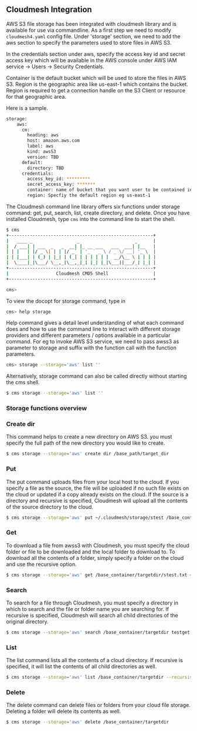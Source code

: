 ## Cloudmesh Integration

AWS S3 file storage has been integrated with cloudmesh library and is available for use via commandline. 
As a first step we need to modify `cloudmesh4.yaml` config file.  Under 'storage' section, we need to add the aws section 
to specify the parameters used to store files in AWS S3. 

In the credentials section under aws, specify the access key id and secret access key which will be available in the 
AWS console under AWS IAM service -> Users -> Security Credentials. 

Container is the default bucket which will be used to store the files in AWS S3. Region is the geographic area like 
us-east-1 which contains the bucket. Region is required to get a connection handle on the S3 Client or resource for 
that geographic area.

Here is a sample.

```bash
storage:
    aws:
      cm:
        heading: aws
        host: amazon.aws.com
        label: aws
        kind: awsS3
        version: TBD
      default:
        directory: TBD
      credentials:
        access_key_id: *********
        secret_access_key: *******
        container: name of bucket that you want user to be contained in.
        region: Specfiy the default region eg us-east-1
```

The Cloudmesh command line library offers six functions under storage command: get, put, search, list, create directory, and delete. 
Once you have installed Cloudmesh, type `cms` into the command line to start the shell. 

```bash
$ cms
+-------------------------------------------------------+
|   ____ _                 _                     _      |
|  / ___| | ___  _   _  __| |_ __ ___   ___  ___| |__   |
| | |   | |/ _ \| | | |/ _` | '_ ` _ \ / _ \/ __| '_ \  |
| | |___| | (_) | |_| | (_| | | | | | |  __/\__ \ | | | |
|  \____|_|\___/ \__,_|\__,_|_| |_| |_|\___||___/_| |_| |
+-------------------------------------------------------+
|                  Cloudmesh CMD5 Shell                 |
+-------------------------------------------------------+

cms>
```

To view the docopt for storage command, type in 

```bash
cms> help storage 
```

Help command gives a detail level understanding of what each command does and how to use the command line to interact with different storage providers and different parameters / options available in a particular command. For eg to invoke AWS S3 service, we need to pass awss3 as parameter to storage and suffix with the function call with the function parameters.

```bash
cms> storage --storage='aws' list ''
```

Alternatively, storage command can also be called directly without starting the cms shell.

```bash
$ cms storage --storage='aws' list ''
```

### Storage functions overview


### Create dir

This command helps to create a new directory on AWS S3. you must specify the full path of the new directory you would like to create. 

```bash
$ cms storage --storage='aws' create dir /base_path/target_dir
```

### Put

The put command uploads files from your local host to the cloud. If you specify a file as the source, the file will be uploaded if no such file exists on the cloud or updated if a copy already exists on the cloud. If the source is a directory and recursive is specified, Cloudmesh will upload all the contents of the source directory to the cloud. 

```bash
$ cms storage --storage='aws' put ~/.cloudmesh/storage/stest /base_container/targetdir --recursive
```

### Get

To download a file from awss3 with  Cloudmesh, you must specify the cloud folder or file to be downloaded and the local folder to download to. To download all the contents of a folder, simply specify a folder on the cloud and use the recursive option. 

```bash
$ cms storage --storage='aws' get /base_container/targetdir/stest.txt ~/.cloudmesh/storage/stest/testget.txt --recursive
```

### Search

To search for a file through Cloudmesh, you must specify a directory in which to search and the file or folder name you are searching for. If recursive is specified, Cloudmesh will search all child directories of the original directory. 

```bash
$ cms storage --storage='aws' search /base_container/targetdir testget.txt --recursive
```

### List

The list command lists all the contents of a cloud directory. If recursive is specified, it will list the contents of all child directories as well. 

```bash
$ cms storage --storage='aws' list /base_container/targetdir --recursive
```


### Delete

The delete command can delete files or folders from your cloud file storage. Deleting a folder will delete its contents as well. 

```bash
$ cms storage --storage='aws' delete /base_container/targetdir
```
